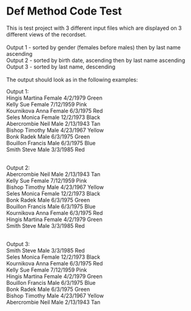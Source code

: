 # Def Method Code Test

This is test project with 3 different input files which are displayed on 
3 different views of the recordset.
<br /><br />
Output 1 - sorted by gender (females before males) then by last name ascending<br />
Output 2 - sorted by birth date, ascending then by last name ascending<br />
Output 3 - sorted by last name, descending
<br /><br />
The output should look as in the following examples:

Output 1:<br />
Hingis Martina Female 4/2/1979 Green<br />
Kelly Sue Female 7/12/1959 Pink<br />
Kournikova Anna Female 6/3/1975 Red<br />
Seles Monica Female 12/2/1973 Black<br />
Abercrombie Neil Male 2/13/1943 Tan<br />
Bishop Timothy Male 4/23/1967 Yellow<br />
Bonk Radek Male 6/3/1975 Green<br />
Bouillon Francis Male 6/3/1975 Blue<br />
Smith Steve Male 3/3/1985 Red<br /><br />

Output 2:<br />
Abercrombie Neil Male 2/13/1943 Tan<br />
Kelly Sue Female 7/12/1959 Pink<br />
Bishop Timothy Male 4/23/1967 Yellow<br />
Seles Monica Female 12/2/1973 Black<br />
Bonk Radek Male 6/3/1975 Green<br />
Bouillon Francis Male 6/3/1975 Blue<br />
Kournikova Anna Female 6/3/1975 Red<br />
Hingis Martina Female 4/2/1979 Green<br />
Smith Steve Male 3/3/1985 Red<br /><br />

Output 3:<br />
Smith Steve Male 3/3/1985 Red<br />
Seles Monica Female 12/2/1973 Black<br />
Kournikova Anna Female 6/3/1975 Red<br />
Kelly Sue Female 7/12/1959 Pink<br />
Hingis Martina Female 4/2/1979 Green<br />
Bouillon Francis Male 6/3/1975 Blue<br />
Bonk Radek Male 6/3/1975 Green<br />
Bishop Timothy Male 4/23/1967 Yellow<br />
Abercrombie Neil Male 2/13/1943 Tan<br />

